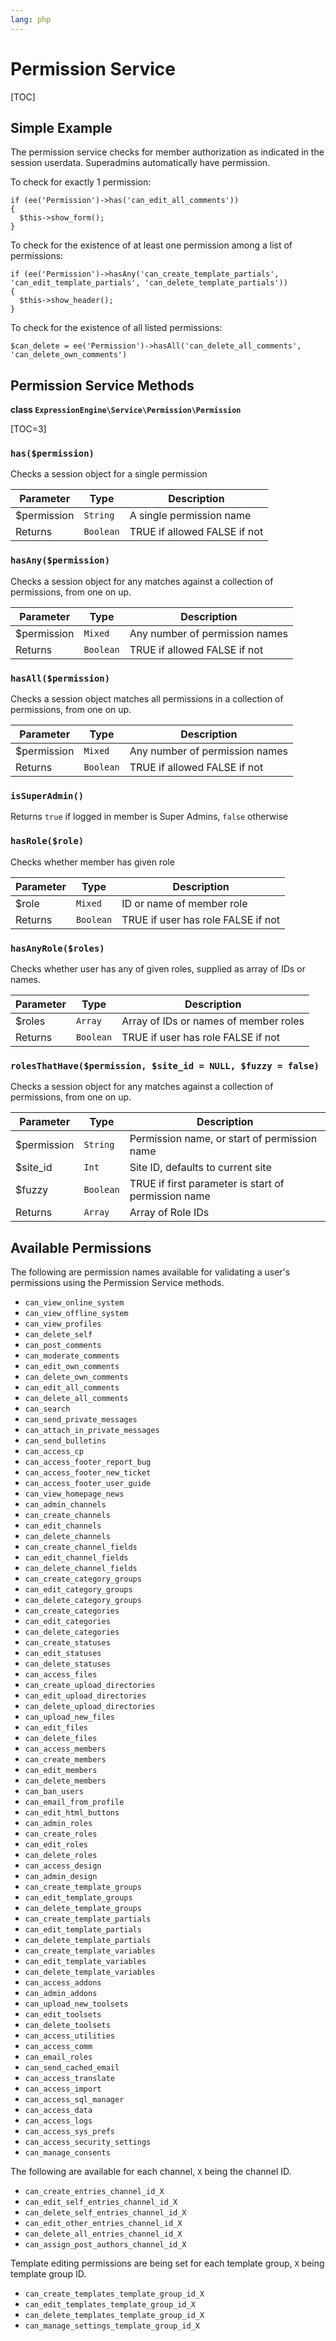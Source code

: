 ```yaml
---
lang: php
---
```


<!--
    This source file is part of the open source project
    ExpressionEngine User Guide (https://github.com/ExpressionEngine/ExpressionEngine-User-Guide)

    @link      https://expressionengine.com/
    @copyright Copyright (c) 2003-2020, Packet Tide, LLC (https://packettide.com)
    @license   https://expressionengine.com/license Licensed under Apache License, Version 2.0
-->

# Permission Service

[TOC]

## Simple Example

The permission service checks for member authorization as indicated in the session userdata. Superadmins automatically have permission.

To check for exactly 1 permission:

    if (ee('Permission')->has('can_edit_all_comments'))
    {
      $this->show_form();
    }

To check for the existence of at least one permission among a list of permissions:

    if (ee('Permission')->hasAny('can_create_template_partials', 'can_edit_template_partials', 'can_delete_template_partials'))
    {
      $this->show_header();
    }

To check for the existence of all listed permissions:

    $can_delete = ee('Permission')->hasAll('can_delete_all_comments', 'can_delete_own_comments')

## Permission Service Methods

**class `ExpressionEngine\Service\Permission\Permission`**

[TOC=3]

### `has($permission)`

Checks a session object for a single permission

| Parameter    | Type      | Description                  |
| ------------ | --------- | ---------------------------- |
| \$permission | `String`  | A single permission name     |
| Returns      | `Boolean` | TRUE if allowed FALSE if not |

### `hasAny($permission)`

Checks a session object for any matches against a collection of permissions, from one on up.

| Parameter    | Type      | Description                    |
| ------------ | --------- | ------------------------------ |
| \$permission | `Mixed`   | Any number of permission names |
| Returns      | `Boolean` | TRUE if allowed FALSE if not   |

### `hasAll($permission)`

Checks a session object matches all permissions in a collection of permissions, from one on up.

| Parameter    | Type      | Description                    |
| ------------ | --------- | ------------------------------ |
| \$permission | `Mixed`   | Any number of permission names |
| Returns      | `Boolean` | TRUE if allowed FALSE if not   |

### `isSuperAdmin()`

Returns `true` if logged in member is Super Admins, `false` otherwise

### `hasRole($role)`

Checks whether member has given role

| Parameter    | Type      | Description                    |
| ------------ | --------- | ------------------------------ |
| \$role | `Mixed`   | ID or name of member role |
| Returns      | `Boolean` | TRUE if user has role FALSE if not   |

### `hasAnyRole($roles)`

Checks whether user has any of given roles, supplied as array of IDs or names.

| Parameter    | Type      | Description                    |
| ------------ | --------- | ------------------------------ |
| \$roles | `Array`   | Array of IDs or names of member roles |
| Returns      | `Boolean` | TRUE if user has role FALSE if not   |

### `rolesThatHave($permission, $site_id = NULL, $fuzzy = false)`

Checks a session object for any matches against a collection of permissions, from one on up.

| Parameter    | Type      | Description                    |
| ------------ | --------- | ------------------------------ |
| \$permission | `String`   | Permission name, or start of permission name |
| \$site_id | `Int`   | Site ID, defaults to current site |
| \$fuzzy | `Boolean`   | TRUE if first parameter is start of permission name |
| Returns      | `Array` | Array of Role IDs   |



## Available Permissions

The following are permission names available for validating a user's permissions using the Permission Service methods.
- `can_view_online_system`
- `can_view_offline_system`
- `can_view_profiles`
- `can_delete_self`
- `can_post_comments`
- `can_moderate_comments`
- `can_edit_own_comments`
- `can_delete_own_comments`
- `can_edit_all_comments`
- `can_delete_all_comments`
- `can_search`
- `can_send_private_messages`
- `can_attach_in_private_messages`
- `can_send_bulletins`
- `can_access_cp`
- `can_access_footer_report_bug`
- `can_access_footer_new_ticket`
- `can_access_footer_user_guide`
- `can_view_homepage_news`
- `can_admin_channels`
- `can_create_channels`
- `can_edit_channels`
- `can_delete_channels`
- `can_create_channel_fields`
- `can_edit_channel_fields`
- `can_delete_channel_fields`
- `can_create_category_groups`
- `can_edit_category_groups`
- `can_delete_category_groups`
- `can_create_categories`
- `can_edit_categories`
- `can_delete_categories`
- `can_create_statuses`
- `can_edit_statuses`
- `can_delete_statuses`
- `can_access_files`
- `can_create_upload_directories`
- `can_edit_upload_directories`
- `can_delete_upload_directories`
- `can_upload_new_files`
- `can_edit_files`
- `can_delete_files`
- `can_access_members`
- `can_create_members`
- `can_edit_members`
- `can_delete_members`
- `can_ban_users`
- `can_email_from_profile`
- `can_edit_html_buttons`
- `can_admin_roles`
- `can_create_roles`
- `can_edit_roles`
- `can_delete_roles`
- `can_access_design`
- `can_admin_design`
- `can_create_template_groups`
- `can_edit_template_groups`
- `can_delete_template_groups`
- `can_create_template_partials`
- `can_edit_template_partials`
- `can_delete_template_partials`
- `can_create_template_variables`
- `can_edit_template_variables`
- `can_delete_template_variables`
- `can_access_addons`
- `can_admin_addons`
- `can_upload_new_toolsets`
- `can_edit_toolsets`
- `can_delete_toolsets`
- `can_access_utilities`
- `can_access_comm`
- `can_email_roles`
- `can_send_cached_email`
- `can_access_translate`
- `can_access_import`
- `can_access_sql_manager`
- `can_access_data`
- `can_access_logs`
- `can_access_sys_prefs`
- `can_access_security_settings`
- `can_manage_consents`

The following are available for each channel, `X` being the channel ID.

- `can_create_entries_channel_id_X`
- `can_edit_self_entries_channel_id_X`
- `can_delete_self_entries_channel_id_X`
- `can_edit_other_entries_channel_id_X`
- `can_delete_all_entries_channel_id_X`
- `can_assign_post_authors_channel_id_X`

Template editing permissions are being set for each template group, `X` being template group ID.

- `can_create_templates_template_group_id_X`
- `can_edit_templates_template_group_id_X`
- `can_delete_templates_template_group_id_X`
- `can_manage_settings_template_group_id_X`
